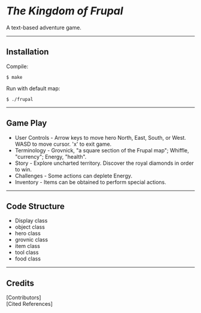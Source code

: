 # *The Kingdom of Frupal*
A text-based adventure game.

---

## Installation
Compile:
```
$ make
```

Run with default map:
```
$ ./frupal
```


---

## Game Play
* User Controls - Arrow keys to move hero North, East, South, or West. WASD to move cursor. 'x' to exit game.
* Terminology	- Grovnick, "a square section of the Frupal map"; Whiffle, "currency"; Energy, "health".
* Story         - Explore uncharted territory. Discover the royal diamonds in order to win.
* Challenges	- Some actions can deplete Energy. 
* Inventory     - Items can be obtained to perform special actions.

---

## Code Structure
* Display class
* object class
* hero class
* grovnic class
* item class
* tool class
* food class 

---

## Credits

\[Contributors\]  
\[Cited References\]

